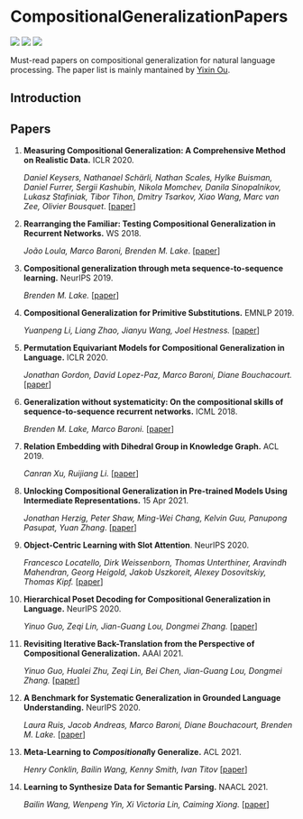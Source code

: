 # CompositionalGeneralizationPapers

![](https://img.shields.io/github/last-commit/OE-Heart/CompositionalGeneralizationPapers?color=green) ![](https://img.shields.io/badge/PaperNumber-14-brightgreen) ![](https://img.shields.io/badge/PRs-Welcome-red) 

Must-read papers on compositional generalization for natural language processing. The paper list is mainly mantained by [Yixin Ou](https://github.com/OE-Heart).

## Introduction



## Papers

1. **Measuring Compositional Generalization: A Comprehensive Method on Realistic Data.** ICLR 2020.

   *Daniel Keysers, Nathanael Schärli, Nathan Scales, Hylke Buisman, Daniel Furrer, Sergii Kashubin, Nikola Momchev, Danila Sinopalnikov, Lukasz Stafiniak, Tibor Tihon, Dmitry Tsarkov, Xiao Wang, Marc van Zee, Olivier Bousquet*. [[paper](https://arxiv.org/abs/1912.09713v2)]

2. **Rearranging the Familiar: Testing Compositional Generalization in Recurrent Networks.** WS 2018.

   *João Loula, Marco Baroni, Brenden M. Lake*. [[paper](https://arxiv.org/abs/1807.07545)]

3. **Compositional generalization through meta sequence-to-sequence learning.** NeurIPS 2019.

   *Brenden M. Lake.* [[paper](https://arxiv.org/abs/1906.05381)]

4. **Compositional Generalization for Primitive Substitutions.** EMNLP 2019.

   *Yuanpeng Li, Liang Zhao, Jianyu Wang, Joel Hestness.* [[paper](https://arxiv.org/abs/1910.02612)]

5. **Permutation Equivariant Models for Compositional Generalization in Language.** ICLR 2020.

   *Jonathan Gordon, David Lopez-Paz, Marco Baroni, Diane Bouchacourt.* [[paper](https://openreview.net/forum?id=SylVNerFvr)]

6. **Generalization without systematicity: On the compositional skills of sequence-to-sequence recurrent networks.** ICML 2018.

   *Brenden M. Lake, Marco Baroni.* [[paper](http://proceedings.mlr.press/v80/lake18a)]

7. **Relation Embedding with Dihedral Group in Knowledge Graph.** ACL 2019.

   *Canran Xu, Ruijiang Li.* [[paper](https://arxiv.org/abs/1906.00687)]

8. **Unlocking Compositional Generalization in Pre-trained Models Using Intermediate Representations.** 15 Apr 2021.

   *Jonathan Herzig, Peter Shaw, Ming-Wei Chang, Kelvin Guu, Panupong Pasupat, Yuan Zhang*. [[paper](https://arxiv.org/abs/2104.07478v1)]

9. **Object-Centric Learning with Slot Attention**. NeurIPS 2020.

   *Francesco Locatello, Dirk Weissenborn, Thomas Unterthiner, Aravindh Mahendran, Georg Heigold, Jakob Uszkoreit, Alexey Dosovitskiy, Thomas Kipf.* [[paper](https://arxiv.org/abs/2006.15055v2)]

10. **Hierarchical Poset Decoding for Compositional Generalization in Language.** NeurIPS 2020.

    *Yinuo Guo, Zeqi Lin, Jian-Guang Lou, Dongmei Zhang.* [[paper](https://arxiv.org/abs/2010.07792)]

11. **Revisiting Iterative Back-Translation from the Perspective of Compositional Generalization.** AAAI 2021.

    *Yinuo Guo, Hualei Zhu, Zeqi Lin, Bei Chen, Jian-Guang Lou, Dongmei Zhang.* [[paper](https://arxiv.org/abs/2012.04276)]
    
12. **A Benchmark for Systematic Generalization in Grounded Language Understanding.** NeurIPS 2020.

    *Laura Ruis, Jacob Andreas, Marco Baroni, Diane Bouchacourt, Brenden M. Lake.* [[paper](https://arxiv.org/abs/2003.05161)]

13. **Meta-Learning to *Compositional*ly Generalize.** ACL 2021.

    *Henry Conklin, Bailin Wang, Kenny Smith, Ivan Titov* [[paper](https://arxiv.org/abs/2106.04252)]

14. **Learning to Synthesize Data for Semantic Parsing.** NAACL 2021.

    *Bailin Wang, Wenpeng Yin, Xi Victoria Lin, Caiming Xiong.* [[paper](https://arxiv.org/abs/2104.05827)]
